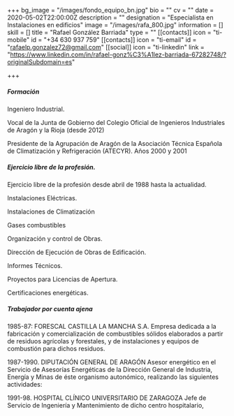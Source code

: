 +++
bg_image = "/images/fondo_equipo_bn.jpg"
bio = ""
cv = ""
date = 2020-05-02T22:00:00Z
description = ""
designation = "Especialista en Instalaciones en edificios"
image = "/images/rafa_800.jpg"
information = []
skill = []
title = "Rafael González Barriada"
type = ""
[[contacts]]
icon = "ti-mobile"
id = "+34 630 937 759"
[[contacts]]
icon = "ti-email"
id = "rafaelp.gonzalez72@gmail.com"
[[social]]
icon = "ti-linkedin"
link = "https://www.linkedin.com/in/rafael-gonz%C3%A1lez-barriada-67282748/?originalSubdomain=es"

+++
##### Formación

Ingeniero Industrial.

Vocal de la Junta de Gobierno del Colegio Oficial de Ingenieros Industriales de Aragón y la Rioja (desde 2012)

Presidente de la Agrupación de Aragón de la Asociación Técnica Española  de Climatización y Refrigeración (ATECYR). Años 2000 y 2001

##### Ejercicio libre de la profesión.

Ejercicio libre de la profesión desde abril de 1988 hasta la actualidad.

Instalaciones Eléctricas.

Instalaciones de Climatización

Gases combustibles

Organización y control de Obras.

Dirección de Ejecución de Obras de Edificación.

Informes Técnicos.

Proyectos para Licencias de Apertura.

Certificaciones energéticas.

##### Trabajador por cuenta ajena

1985-87: FORESCAL CASTILLA LA MANCHA S.A. Empresa dedicada a la fabricación y comercialización de combustibles sólidos elaborados a partir de residuos agrícolas y forestales, y de instalaciones y equipos de combustión para dichos residuos.

1987-1990. DIPUTACIÓN GENERAL DE ARAGÓN Asesor energético en el Servicio de Asesorías Energéticas de la Dirección General  de Industria, Energía y Minas de éste organismo autonómico, realizando las siguientes actividades:

1991-98. HOSPITAL CLÍNICO UNIVERSITARIO DE ZARAGOZA Jefe de Servicio de Ingeniería y Mantenimiento de dicho centro hospitalario,